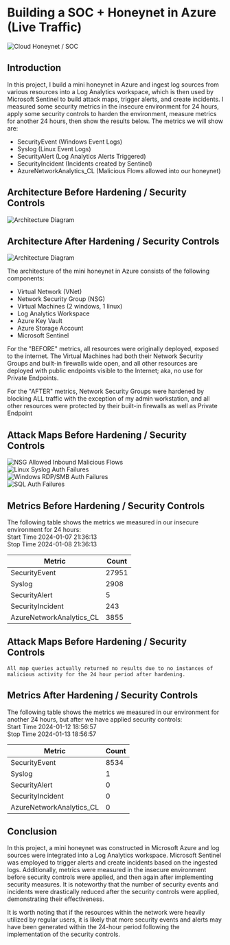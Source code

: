 # Building a SOC + Honeynet in Azure (Live Traffic)
![Cloud Honeynet / SOC](https://i.imgur.com/8HKZq8c.png)

## Introduction

In this project, I build a mini honeynet in Azure and ingest log sources from various resources into a Log Analytics workspace, which is then used by Microsoft Sentinel to build attack maps, trigger alerts, and create incidents. I measured some security metrics in the insecure environment for 24 hours, apply some security controls to harden the environment, measure metrics for another 24 hours, then show the results below. The metrics we will show are:

- SecurityEvent (Windows Event Logs)
- Syslog (Linux Event Logs)
- SecurityAlert (Log Analytics Alerts Triggered)
- SecurityIncident (Incidents created by Sentinel)
- AzureNetworkAnalytics_CL (Malicious Flows allowed into our honeynet)

## Architecture Before Hardening / Security Controls
![Architecture Diagram](https://i.imgur.com/9TbD3VF.png)

## Architecture After Hardening / Security Controls
![Architecture Diagram](https://i.imgur.com/Mxx7LoA.png)

The architecture of the mini honeynet in Azure consists of the following components:

- Virtual Network (VNet)
- Network Security Group (NSG)
- Virtual Machines (2 windows, 1 linux)
- Log Analytics Workspace
- Azure Key Vault
- Azure Storage Account
- Microsoft Sentinel

For the "BEFORE" metrics, all resources were originally deployed, exposed to the internet. The Virtual Machines had both their Network Security Groups and built-in firewalls wide open, and all other resources are deployed with public endpoints visible to the Internet; aka, no use for Private Endpoints.

For the "AFTER" metrics, Network Security Groups were hardened by blocking ALL traffic with the exception of my admin workstation, and all other resources were protected by their built-in firewalls as well as Private Endpoint

## Attack Maps Before Hardening / Security Controls
![NSG Allowed Inbound Malicious Flows](https://i.imgur.com/Gz4Pj7D.png)<br>
![Linux Syslog Auth Failures](https://i.imgur.com/gOCn4Sa.png)<br>
![Windows RDP/SMB Auth Failures](https://i.imgur.com/1qWuYhW.png)<br>
![SQL Auth Failures](https://i.imgur.com/xRPeiP4.png)<br>

## Metrics Before Hardening / Security Controls

The following table shows the metrics we measured in our insecure environment for 24 hours:<br>
Start Time 2024-01-07 21:36:13<br>
Stop Time 2024-01-08 21:36:13

| Metric                   | Count
| ------------------------ | -----
| SecurityEvent            | 27951
| Syslog                   | 2908
| SecurityAlert            | 5
| SecurityIncident         | 243
| AzureNetworkAnalytics_CL | 3855

## Attack Maps Before Hardening / Security Controls

```All map queries actually returned no results due to no instances of malicious activity for the 24 hour period after hardening.```

## Metrics After Hardening / Security Controls

The following table shows the metrics we measured in our environment for another 24 hours, but after we have applied security controls:<br>
Start Time 2024-01-12 18:56:57<br>
Stop Time	2024-01-13 18:56:57

| Metric                   | Count
| ------------------------ | -----
| SecurityEvent            | 8534
| Syslog                   | 1
| SecurityAlert            | 0
| SecurityIncident         | 0
| AzureNetworkAnalytics_CL | 0

## Conclusion

In this project, a mini honeynet was constructed in Microsoft Azure and log sources were integrated into a Log Analytics workspace. Microsoft Sentinel was employed to trigger alerts and create incidents based on the ingested logs. Additionally, metrics were measured in the insecure environment before security controls were applied, and then again after implementing security measures. It is noteworthy that the number of security events and incidents were drastically reduced after the security controls were applied, demonstrating their effectiveness.

It is worth noting that if the resources within the network were heavily utilized by regular users, it is likely that more security events and alerts may have been generated within the 24-hour period following the implementation of the security controls.
